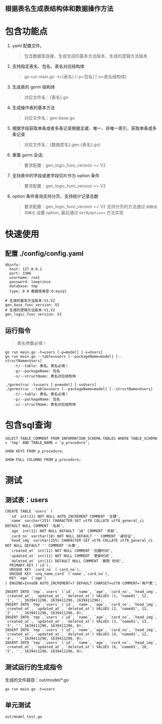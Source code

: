 根据表名生成表结构体和数据操作方法
---

# 包含功能点
1. yaml 配置文件。
    > 包含数据库连接、生成生成的基本方法版本、生成的逻辑方法版本
2. 支持指定表名、包名、表名对应结构体
    > go run main.go -t={表名} [-p=包名] [-s=表名结构体]
3. 生成表的 gorm 结构体
    > 对应文件名：{表名}.go
4. 生成操作表的基本方法
    > 对应文件名：gen.base.go
5. 根据字段获取单条或者多条记录根据主键、唯一、非唯一索引，获取单条或多条记录
    > 对应文件名：{数据库名}.gen.{表名}.go)
6. 重置 gorm 会话; 
    > 要求配置：gen_logic_func_version >= V2
7. 支持表中的字段或者字段切片作为 option 条件
    > 要求配置：gen_logic_func_version >= V2
8. option 条件查询支持分页、支持统计记录总数
    > 要求配置：gen_logic_func_version >= V2
    > 支持分页的方法通过 `函数选项模式` 设置 option, 最后通过 `GetByOptions` 方法实现    

# 快速使用
## 配置 ./config/config.yaml
```
dbinfo:
  host: 127.0.0.1
  port: 3306
  username: root
  password: leeprince
  database: tmp
  type: 0 # 数据库类型:0:mysql

# 生成的基本方法版本:V1,V2
gen_base_func_version: V2
# 生成的逻辑方法版本:V1,V2
gen_logic_func_version: V2
```

## 运行指令
> 表名参数必填！
```
go run main.go -t=users [-p=model] [-s=Users]
go run main.go --table=users [--packageName=model] [--structName=Users]
    -t/--table: 表名。表名必填！
    -p/--packageName: 包名
    -s/--structName: 表名对应结构体
```
```
./gormstruc -t=users [-p=model] [-s=Users]
./gormstruc --table=users [--packageName=model] [--structName=Users]
    -t/--table: 表名。表名必填！
    -p/--packageName: 包名
    -s/--structName: 表名对应结构体
```

# 包含sql查询
```
SELECT TABLE_COMMENT FROM INFORMATION_SCHEMA.TABLES WHERE TABLE_SCHEMA = 'tmp' AND TABLE_NAME = 'p_procedure';

SHOW KEYS FROM p_procedure;

SHOW FULL COLUMNS FROM p_procedure;
```

# 测试
## 测试表：users
```
CREATE TABLE `users` (
  `id` int(11) NOT NULL AUTO_INCREMENT COMMENT '主键',
  `name` varchar(255) CHARACTER SET utf8 COLLATE utf8_general_ci DEFAULT NULL COMMENT '名称',
  `age` int(11) NOT NULL DEFAULT '18' COMMENT '年龄',
  `card_no` varchar(18) NOT NULL DEFAULT '' COMMENT '身份证',
  `head_img` varchar(255) CHARACTER SET utf8 COLLATE utf8_general_ci NOT NULL DEFAULT '' COMMENT '头像',
  `created_at` int(11) NOT NULL COMMENT '创建时间',
  `updated_at` int(11) NOT NULL COMMENT '更新时间',
  `deleted_at` int(11) DEFAULT NULL COMMENT '删除 时间',
  PRIMARY KEY (`id`),
  UNIQUE KEY `card_no` (`card_no`),
  UNIQUE KEY `unq_name_card` (`name`,`card_no`),
  KEY `age` (`age`)
) ENGINE=InnoDB AUTO_INCREMENT=7 DEFAULT CHARSET=utf8 COMMENT='用户表';
```
```
INSERT INTO `tmp`.`users` (`id`, `name`, `age`, `card_no`, `head_img`, `created_at`, `updated_at`, `deleted_at`) VALUES (1, 'name01', 12, '1', '', 1639411296, 1639411296, 1639411296);
INSERT INTO `tmp`.`users` (`id`, `name`, `age`, `card_no`, `head_img`, `created_at`, `updated_at`, `deleted_at`) VALUES (2, 'name02', 12, '2', '', 1639411296, 1639411296, 0);
INSERT INTO `tmp`.`users` (`id`, `name`, `age`, `card_no`, `head_img`, `created_at`, `updated_at`, `deleted_at`) VALUES (3, 'name01', 13, '3', '', 1639411296, 1639411296, 0);
INSERT INTO `tmp`.`users` (`id`, `name`, `age`, `card_no`, `head_img`, `created_at`, `updated_at`, `deleted_at`) VALUES (4, 'name01', 12, '4', '', 1639411296, 1639411296, 0);
INSERT INTO `tmp`.`users` (`id`, `name`, `age`, `card_no`, `head_img`, `created_at`, `updated_at`, `deleted_at`) VALUES (6, 'name03', 18, '5', '', 1639411296, 1639411296, 0);
```
## 测试运行的生成指令
生成的文件路径：out/model/*.go
```
go run main.go -t=users
```
## 单元测试
```
out/model_test.go
```